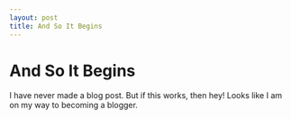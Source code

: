 ```yaml
---
layout: post
title: And So It Begins
---
```


# And So It Begins

I have never made a blog post. But if this works, then hey! Looks like I am on my way to becoming a blogger.
